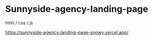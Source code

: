 # Sunnyside-agency-landing-page

html / css / js

https://sunnyside-agency-landing-page-snowy.vercel.app/
